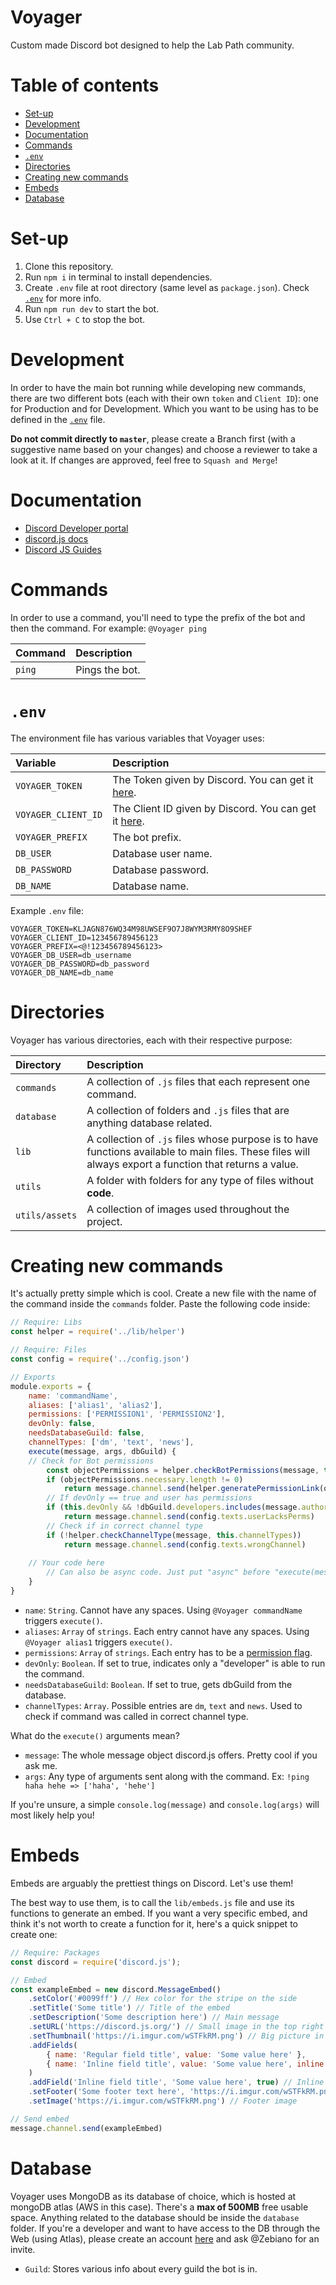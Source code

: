 # Voyager <!-- omit in toc -->
Custom made Discord bot designed to help the Lab Path community. <!-- Invite [me](https://discord.com/oauth2/authorize?client_id=804537849747734578&scope=bot&permissions=519232) (or my brother [dev](https://discord.com/oauth2/authorize?client_id=806532302335115335&scope=bot&permissions=519232))! -->

# Table of contents <!-- omit in toc --> 
- [Set-up](#set-up)
- [Development](#development)
- [Documentation](#documentation)
- [Commands](#commands)
- [`.env`](#env)
- [Directories](#directories)
- [Creating new commands](#creating-new-commands)
- [Embeds](#embeds)
- [Database](#database)

# Set-up
1. Clone this repository.
2. Run `npm i` in terminal to install dependencies.
3. Create `.env` file at root directory (same level as `package.json`). Check [`.env`](#env) for more info.
4. Run `npm run dev` to start the bot.
5. Use `Ctrl + C` to stop the bot.

# Development
In order to have the main bot running while developing new commands, there are two different bots (each with their own `token` and `Client ID`): one for Production and for Development. Which you want to be using has to be defined in the [`.env`](#env) file.

**Do not commit directly to `master`**, please create a Branch first (with a suggestive name based on your changes) and choose a reviewer to take a look at it. If changes are approved, feel free to `Squash and Merge`!

# Documentation
* [Discord Developer portal](https://discord.com/developers/applications/804537849747734578/bot)
* [discord.js docs](https://discord.js.org/#/docs/main/stable/general/welcome)
* [Discord JS Guides](https://discordjs.guide/)

# Commands
In order to use a command, you'll need to type the prefix of the bot and then the command. For example: `@Voyager ping`

| Command | Description    |
| :------ | :------------- |
| `ping`  | Pings the bot. |

# `.env`
The environment file has various variables that Voyager uses:

| Variable            | Description                                                                                                                |
| :------------------ | :------------------------------------------------------------------------------------------------------------------------- |
| `VOYAGER_TOKEN`     | The Token given by Discord. You can get it [here](https://discord.com/developers/applications/804537849747734578/bot).     |
| `VOYAGER_CLIENT_ID` | The Client ID given by Discord. You can get it [here](https://discord.com/developers/applications/804537849747734578/bot). |
| `VOYAGER_PREFIX`    | The bot prefix.                                                                                                            |
| `DB_USER`           | Database user name.                                                                                                        |
| `DB_PASSWORD`       | Database password.                                                                                                         |
| `DB_NAME`           | Database name.                                                                                                             |

Example `.env` file:
```
VOYAGER_TOKEN=KLJAGN876WQ34M98UWSEF9O7J8WYM3RMY8O9SHEF
VOYAGER_CLIENT_ID=123456789456123
VOYAGER_PREFIX=<@!123456789456123>
VOYAGER_DB_USER=db_username
VOYAGER_DB_PASSWORD=db_password
VOYAGER_DB_NAME=db_name
```

# Directories
Voyager has various directories, each with their respective purpose:

| Directory      | Description                                                                                                                                             |
| :------------- | :------------------------------------------------------------------------------------------------------------------------------------------------------ |
| `commands`     | A collection of `.js` files that each represent one command.                                                                                            |
| `database`     | A collection of folders and `.js` files that are anything database related.                                                                             |
| `lib`          | A collection of `.js` files whose purpose is to have functions available to main files. These files will always export a function that returns a value. |
| `utils`        | A folder with folders for any type of files without **code**.                                                                                           |
| `utils/assets` | A collection of images used throughout the project.                                                                                                     |

# Creating new commands
It's actually pretty simple which is cool. Create a new file with the name of the command inside the `commands` folder. Paste the following code inside:
```js
// Require: Libs
const helper = require('../lib/helper')

// Require: Files
const config = require('../config.json')

// Exports
module.exports = {
    name: 'commandName',
    aliases: ['alias1', 'alias2'],
    permissions: ['PERMISSION1', 'PERMISSION2'],
    devOnly: false,
    needsDatabaseGuild: false,
    channelTypes: ['dm', 'text', 'news'],
    execute(message, args, dbGuild) {
	// Check for Bot permissions
        const objectPermissions = helper.checkBotPermissions(message, this.permissions)
        if (objectPermissions.necessary.length != 0)
            return message.channel.send(helper.generatePermissionLink(objectPermissions, message))
        // If devOnly == true and user has permissions
        if (this.devOnly && !dbGuild.developers.includes(message.author.id))
            return message.channel.send(config.texts.userLacksPerms)
        // Check if in correct channel type
        if (!helper.checkChannelType(message, this.channelTypes))
            return message.channel.send(config.texts.wrongChannel)
			
	// Your code here
        // Can also be async code. Just put "async" before "execute(message, args)"
    }
}
```

* `name`: `String`. Cannot have any spaces. Using `@Voyager commandName` triggers `execute()`.
* `aliases`: `Array` of `strings`. Each entry cannot have any spaces. Using `@Voyager alias1` triggers `execute()`.
* `permissions`: `Array` of `strings`. Each entry has to be a [permission flag](https://discord.js.org/#/docs/main/stable/class/Permissions?scrollTo=s-FLAGS).
* `devOnly`: `Boolean`. If set to true, indicates only a "developer" is able to run the command.
* `needsDatabaseGuild`: `Boolean`. If set to true, gets dbGuild from the database.
* `channelTypes`: `Array`. Possible entries are `dm`, `text` and `news`. Used to check if command was called in correct channel type.

What do the `execute()` arguments mean?
* `message`: The whole message object discord.js offers. Pretty cool if you ask me.
* `args`: Any type of arguments sent along with the command. Ex: `!ping haha hehe => ['haha', 'hehe']`

If you're unsure, a simple `console.log(message)` and `console.log(args)` will most likely help you!

# Embeds
Embeds are arguably the prettiest things on Discord. Let's use them! 

The best way to use them, is to call the `lib/embeds.js` file and use its functions to generate an embed. If you want a very specific embed, and think it's not worth to create a function for it, here's a quick snippet to create one:
```js
// Require: Packages
const discord = require('discord.js');

// Embed
const exampleEmbed = new discord.MessageEmbed()
	.setColor('#0099ff') // Hex color for the stripe on the side
	.setTitle('Some title') // Title of the embed
	.setDescription('Some description here') // Main message
	.setURL('https://discord.js.org/') // Small image in the top right corner
	.setThumbnail('https://i.imgur.com/wSTFkRM.png') // Big picture in the bottom
	.addFields(
		{ name: 'Regular field title', value: 'Some value here' },
		{ name: 'Inline field title', value: 'Some value here', inline: true },
	)
	.addField('Inline field title', 'Some value here', true) // Inline filed
	.setFooter('Some footer text here', 'https://i.imgur.com/wSTFkRM.png') // Footer text
	.setImage('https://i.imgur.com/wSTFkRM.png') // Footer image

// Send embed
message.channel.send(exampleEmbed)
```

# Database
Voyager uses MongoDB as its database of choice, which is hosted at mongoDB atlas (AWS in this case). There's a **max of 500MB** free usable space. Anything related to the database should be inside the `database` folder. If you're a developer and want to have access to the DB through the Web (using Atlas), please create an account [here](https://account.mongodb.com/account/register) and ask @Zebiano for an invite.

* `Guild`: Stores various info about every guild the bot is in.
